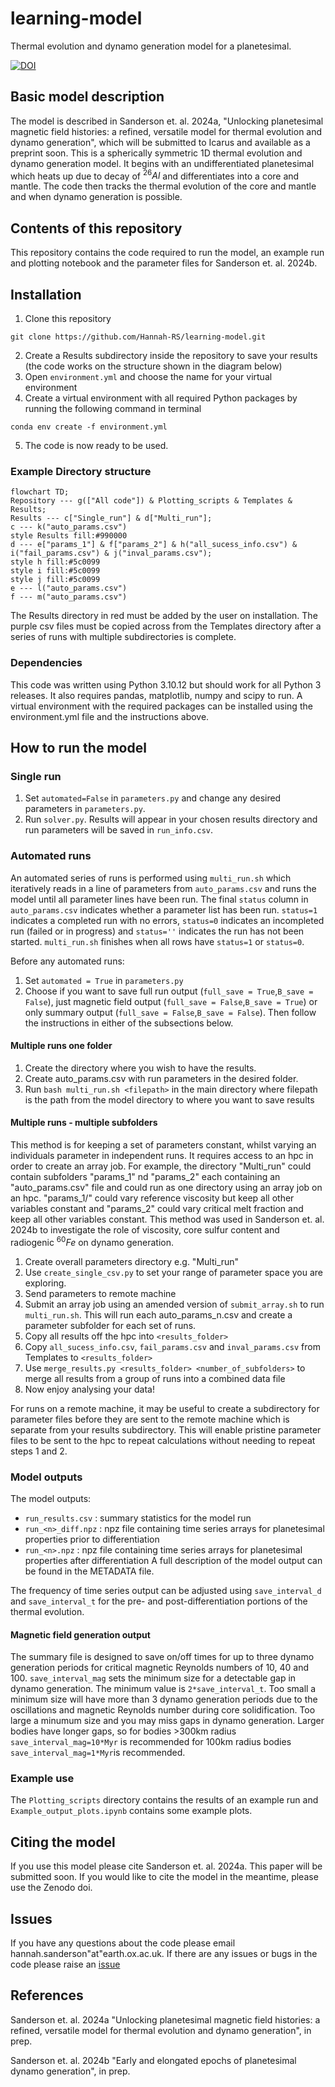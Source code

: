 # learning-model

Thermal evolution and dynamo generation model for a planetesimal. 

[![DOI](https://zenodo.org/badge/509014410.svg)](https://zenodo.org/doi/10.5281/zenodo.11147997)

## Basic model description
The model is described in Sanderson et. al. 2024a, "Unlocking planetesimal magnetic field histories: a refined, versatile model for thermal evolution and dynamo generation", which will be submitted to Icarus and available as a preprint soon. This is a spherically symmetric 1D thermal evolution and dynamo generation model. It begins with an undifferentiated planetesimal which heats up due to decay of $^{26}Al$ and differentiates into a core and mantle. The code then tracks the thermal evolution of the core and mantle and when dynamo generation is possible.

## Contents of this repository
This repository contains the code required to run the model, an example run and plotting notebook and the parameter files for Sanderson et. al. 2024b.

## Installation
1. Clone this repository
```
git clone https://github.com/Hannah-RS/learning-model.git
```
2. Create a Results subdirectory inside the repository to save your results (the code works on the structure shown in the diagram below)
3. Open `environment.yml` and choose the name for your virtual environment
4. Create a virtual environment with all required Python packages by running the following command in terminal
```
conda env create -f environment.yml
```
5. The code is now ready to be used.

### Example Directory structure
```mermaid
flowchart TD;
Repository --- g(["All code"]) & Plotting_scripts & Templates & Results;
Results --- c["Single_run"] & d["Multi_run"];
c --- k("auto_params.csv")
style Results fill:#990000
d --- e["params_1"] & f["params_2"] & h("all_sucess_info.csv") & i("fail_params.csv") & j("inval_params.csv");
style h fill:#5c0099
style i fill:#5c0099
style j fill:#5c0099
e --- l("auto_params.csv")
f --- m("auto_params.csv")
```
The Results directory in red must be added by the user on installation. The purple csv files must be copied across from the Templates directory after a series of runs with multiple subdirectories is complete.

### Dependencies
This code was written using Python 3.10.12 but should work for all Python 3 releases. It also requires pandas, matplotlib, numpy and scipy to run. A virtual environment with the required packages can be installed using the environment.yml file and the instructions above.

## How to run the model

### Single run
1. Set `automated=False` in `parameters.py` and change any desired parameters in `parameters.py`. 
2. Run `solver.py`. Results will appear in your chosen results directory and run parameters will be saved in `run_info.csv`.

### Automated runs
An automated series of runs is performed using `multi_run.sh` which iteratively reads in a line of parameters from `auto_params.csv` and runs the model until all parameter lines have been run. The final `status` column in `auto_params.csv` indicates whether a parameter list has been run. `status=1` indicates a completed run with no errors, `status=0` indicates an incompleted run (failed or in progress) and `status=''` indicates the run has not been started. `multi_run.sh` finishes when all rows have `status=1` or `status=0`.

Before any automated runs:
1. Set `automated = True` in `parameters.py`
2. Choose if you want to save full run output (`full_save = True`,`B_save = False`), just magnetic field output (`full_save = False`,`B_save = True`) or only summary output (`full_save = False`,`B_save = False`).
Then follow the instructions in either of the subsections below.

#### Multiple runs one folder
1. Create the directory where you wish to have the results.
2. Create auto_params.csv with run parameters in the desired folder.
3. Run `bash multi_run.sh <filepath>` in the main directory where filepath is the path from the model directory to where you want to save results

#### Multiple runs - multiple subfolders
This method is for keeping a set of parameters constant, whilst varying an individuals parameter in independent runs. It requires access to an hpc in order to create an array job. For example, the directory "Multi_run" could contain subfolders "params_1" nd "params_2" each containing an "auto_params.csv" file and could run as one directory using an array job on an hpc. "params_1/" could vary reference viscosity but keep all other variables constant and "params_2" could vary critical melt fraction and keep all other variables constant. This method was used in Sanderson et. al. 2024b to investigate the role of viscosity, core sulfur content and radiogenic $^{60}Fe$ on dynamo generation.
 
1. Create overall parameters directory e.g. "Multi_run"
2. Use `create_single_csv.py` to set your range of parameter space you are exploring.
3. Send parameters to remote machine
4. Submit an array job using an amended version of `submit_array.sh` to run `multi_run.sh`. This will run each auto_params_n.csv and create a parameter subfolder for each set of runs. 
5. Copy all results off the hpc into `<results_folder>`
6. Copy `all_sucess_info.csv`, `fail_params.csv` and `inval_params.csv` from Templates to `<results_folder>` 
7. Use `merge_results.py <results_folder> <number_of_subfolders>` to merge all results from a group of runs into a combined data file 
8. Now enjoy analysing your data!

For runs on a remote machine, it may be useful to create a subdirectory for parameter files before they are sent to the remote machine which is separate from your results subdirectory. This will enable pristine parameter files to be sent to the hpc to repeat calculations without needing to repeat steps 1 and 2. 

### Model outputs
The model outputs:
+ `run_results.csv` : summary statistics for the model run
+ `run_<n>_diff.npz` : npz file containing time series arrays for planetesimal properties prior to differentiation
+ `run_<n>.npz` : npz file containing time series arrays for planetesimal properties after differentiation 
A full description of the model output can be found in the METADATA file.

The frequency of time series output can be adjusted using `save_interval_d` and `save_interval_t` for the pre- and post-differentiation portions of the thermal evolution.

#### Magnetic field generation output
The summary file is designed to save on/off times for up to three dynamo generation periods for critical magnetic Reynolds numbers of 10, 40 and 100. `save_interval_mag` sets the minimum size for a detectable gap in dynamo generation. The minimum value is `2*save_interval_t`. Too small a minimum size will have more than 3 dynamo generation periods due to the oscillations and magnetic Reynolds number during core solidification. Too large a minumum size and you may miss gaps in dynamo generation. Larger bodies have longer gaps, so for bodies >300km radius `save_interval_mag=10*Myr` is recommended for 100km radius bodies `save_interval_mag=1*Myr`is recommended.

### Example use
The `Plotting_scripts` directory contains the results of an example run and `Example_output_plots.ipynb` contains some example plots.

## Citing the model
If you use this model please cite Sanderson et. al. 2024a. This paper will be submitted soon. If you would like to cite the model in the meantime, please use the Zenodo doi.

## Issues
If you have any questions about the code please email hannah.sanderson"at"earth.ox.ac.uk. 
If there are any issues or bugs in the code please raise an [issue](https://github.com/Hannah-RS/learning-model/issues)

## References
Sanderson et. al. 2024a "Unlocking planetesimal magnetic field histories: a refined, versatile model for thermal evolution and dynamo generation", in prep. 

Sanderson et. al. 2024b "Early and elongated epochs of planetesimal dynamo generation", in prep.



